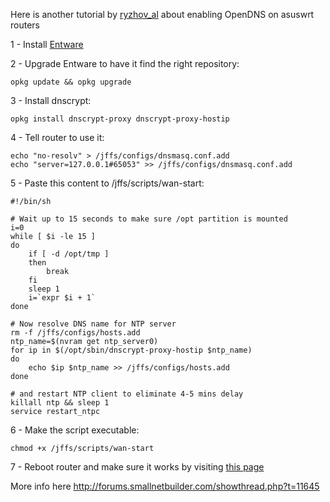 Here is another tutorial by [ryzhov_al](http://forums.smallnetbuilder.com/member.php?u=13498) about enabling OpenDNS on asuswrt routers

1 - Install [Entware](https://github.com/RMerl/asuswrt-merlin/wiki/Entware)

2 - Upgrade Entware to have it find the right repository:
```
opkg update && opkg upgrade 
```
3 - Install dnscrypt:
```
opkg install dnscrypt-proxy dnscrypt-proxy-hostip
```
4 - Tell router to use it:
```
echo "no-resolv" > /jffs/configs/dnsmasq.conf.add
echo "server=127.0.0.1#65053" >> /jffs/configs/dnsmasq.conf.add
```
5 - Paste this content to /jffs/scripts/wan-start:
```
#!/bin/sh

# Wait up to 15 seconds to make sure /opt partition is mounted
i=0
while [ $i -le 15 ]
do
    if [ -d /opt/tmp ]
    then
        break
    fi
    sleep 1
    i=`expr $i + 1`
done

# Now resolve DNS name for NTP server
rm -f /jffs/configs/hosts.add
ntp_name=$(nvram get ntp_server0)
for ip in $(/opt/sbin/dnscrypt-proxy-hostip $ntp_name)
do
    echo $ip $ntp_name >> /jffs/configs/hosts.add
done

# and restart NTP client to eliminate 4-5 mins delay
killall ntp && sleep 1
service restart_ntpc
```
6 - Make the script executable:
```
chmod +x /jffs/scripts/wan-start
```
7 - Reboot router and make sure it works by visiting [this page](http://www.opendns.com/support/article/64)

More info here http://forums.smallnetbuilder.com/showthread.php?t=11645